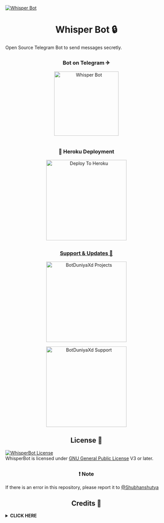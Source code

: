 [![Whisper Bot](https://telegra.ph/file/dafe7956a7eda9fbc6560.jpg)](https://t.me/WhisperNRobot)

<h1 align="center">Whisper Bot 🔒</h1>

Open Source Telegram Bot to send messages secretly.

##

</details>

  <h3 align="center">Bot on Telegram ✈</h3>
  <p align="center"><a href="https://t.me/WhisperNRobot"><img src="https://img.shields.io/badge/Whisper%20Bot-yellow?style=for-the-badge&logo=telegram" alt="Whisper Bot" width="200""/></a>

#

  <h3 align="center">🚀 Heroku Deployment</h3>
  <p align="center"><a href="https://heroku.com/deploy?template=https://github.com/Badnamdakku/WhisperBot"><img src="https://img.shields.io/badge/Deploy%20To%20Heroku-blueviolet?style=for-the-badge&logo=heroku" alt="Deploy To Heroku" width="250""/</a>

##

  <h3 align="center">Support & Updates 🎑</h3>
  <p align="center"><a href="https://t.me/BotDuniyaXd"><img src="https://img.shields.io/badge/Join-Updates%20Channel-white.svg?style=for-the-badge&logo=Telegram" alt="BotDuniyaXd Projects" width="250""/></a> <p align="center"><a href="https://t.me/godzilla_chatting"><img src="https://img.shields.io/badge/Join-Support%20Group-white.svg?style=for-the-badge&logo=Telegram" alt="BotDuniyaXd Support" width="250""/></a>

##

</details>

<h2 align="center">License 🔱</h2>

[![WhisperBot License](https://www.gnu.org/graphics/gplv3-or-later.png)](LICENSE)   
WhisperBot is licensed under [GNU General Public License](https://www.gnu.org/licenses/agpl-3.0.en.html) V3 or later.

##

</details>

<h3 align="center">❗ Note</h3>

If there is an error in this repository, please report it to [@Shubhanshutya](https://t.me/Shubhanshutya)



</details>

<h2 align="center">Credits 👑</h2>

</details>

<details>
<summary><b> CLICK HERE </b></summary>
<br>

- [Null-Coder](https://github.com/Shubhanshutya) - Owner
- [Axel](https://github.com/AXELXDEV) - Dev
- [Zaid](https://github.com/ITZ-zaid) - Dev
- [AKKI](https://t.me/godfatherakki) - For Suggestions
- [Lonami](https://github.com/LonamiWebs) For [Telethon](https://github.com/LonamiWebs/Telethon)
